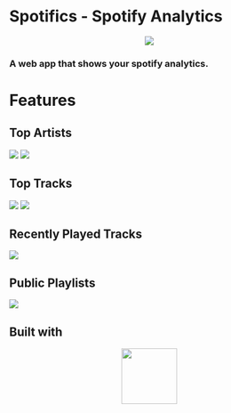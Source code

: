 # Spotifics - Spotify Analytics
<p align="center">
  <img src="https://github.com/jonwk/spotify-analytics/blob/master/media/README_Pictures/Readme%20main%20thumbnail.png?raw=true" />
 </p>
 
### A web app that shows your spotify analytics.

# Features
## Top Artists
<p>
  <img src="https://github.com/jonwk/spotify-analytics/blob/master/media/README_Pictures/Top%20Artists%20Expand.png?raw=true" />
   <img src="https://github.com/jonwk/spotify-analytics/blob/master/media/README_Pictures/Top%20Artists%20Expand%20More%20Time.png?raw=true" />
</p>

## Top Tracks
<p>
  <img src="https://github.com/jonwk/spotify-analytics/blob/master/media/README_Pictures/Top%20Tracks%20Expand.png?raw=true" />
   <img src="https://github.com/jonwk/spotify-analytics/blob/master/media/README_Pictures/Top%20Tracks%20Expand%20More%20Time.png?raw=true" />
</p>

## Recently Played Tracks
<p>
  <img src="https://github.com/jonwk/spotify-analytics/blob/master/media/README_Pictures/Recently%20Played%20Expand.png?raw=true" />
</p>

## Public Playlists
<p>
  <img src="https://github.com/jonwk/spotify-analytics/blob/master/media/README_Pictures/Playlists%20Expand.png?raw=true" />
</p>

## Built with

<p align="center">
  <img src="" width="100" height="100"/>
</p>
